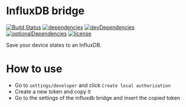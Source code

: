 # InfluxDB bridge

[![Build Status](https://github.com/tim-hellhake/influxdb-bridge/workflows/Build/badge.svg)](https://github.com/tim-hellhake/influxdb-bridge/actions?query=workflow%3ABuild)
[![dependencies](https://david-dm.org/tim-hellhake/influxdb-bridge.svg)](https://david-dm.org/tim-hellhake/influxdb-bridge)
[![devDependencies](https://david-dm.org/tim-hellhake/influxdb-bridge/dev-status.svg)](https://david-dm.org/tim-hellhake/influxdb-bridge?type=dev)
[![optionalDependencies](https://david-dm.org/tim-hellhake/influxdb-bridge/optional-status.svg)](https://david-dm.org/tim-hellhake/influxdb-bridge?type=optional)
[![license](https://img.shields.io/badge/license-MPL--2.0-blue.svg)](LICENSE)

Save your device states to an InfluxDB.

# How to use
* Go to `settings/developer` and click `Create local authorization`
* Create a new token and copy it
* Go to the settings of the influxdb bridge and insert the copied token
